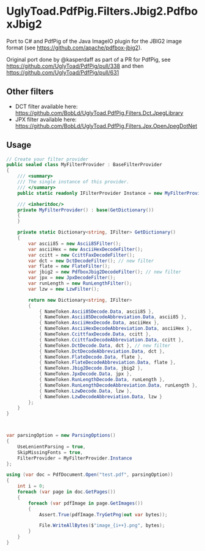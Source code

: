 # UglyToad.PdfPig.Filters.Jbig2.PdfboxJbig2

Port to C# and PdfPig of the Java ImageIO plugin for the JBIG2 image format (see https://github.com/apache/pdfbox-jbig2).

Original port done by @kasperdaff as part of a PR for PdfPig, see https://github.com/UglyToad/PdfPig/pull/338 and then https://github.com/UglyToad/PdfPig/pull/631

## Other filters
- DCT filter available here: https://github.com/BobLd/UglyToad.PdfPig.Filters.Dct.JpegLibrary
- JPX filter available here: https://github.com/BobLd/UglyToad.PdfPig.Filters.Jpx.OpenJpegDotNet

## Usage
```csharp
// Create your filter provider
public sealed class MyFilterProvider : BaseFilterProvider
{
    /// <summary>
    /// The single instance of this provider.
    /// </summary>
    public static readonly IFilterProvider Instance = new MyFilterProvider();

    /// <inheritdoc/>
    private MyFilterProvider() : base(GetDictionary())
    {
    }

    private static Dictionary<string, IFilter> GetDictionary()
    {
        var ascii85 = new Ascii85Filter();
        var asciiHex = new AsciiHexDecodeFilter();
        var ccitt = new CcittFaxDecodeFilter();
        var dct = new DctDecodeFilter(); // new filter
        var flate = new FlateFilter();
        var jbig2 = new PdfboxJbig2DecodeFilter(); // new filter
        var jpx = new JpxDecodeFilter();
        var runLength = new RunLengthFilter();
        var lzw = new LzwFilter();

        return new Dictionary<string, IFilter>
        {
            { NameToken.Ascii85Decode.Data, ascii85 },
            { NameToken.Ascii85DecodeAbbreviation.Data, ascii85 },
            { NameToken.AsciiHexDecode.Data, asciiHex },
            { NameToken.AsciiHexDecodeAbbreviation.Data, asciiHex },
            { NameToken.CcittfaxDecode.Data, ccitt },
            { NameToken.CcittfaxDecodeAbbreviation.Data, ccitt },
            { NameToken.DctDecode.Data, dct }, // new filter
            { NameToken.DctDecodeAbbreviation.Data, dct },
            { NameToken.FlateDecode.Data, flate },
            { NameToken.FlateDecodeAbbreviation.Data, flate },
            { NameToken.Jbig2Decode.Data, jbig2 },
            { NameToken.JpxDecode.Data, jpx },
            { NameToken.RunLengthDecode.Data, runLength },
            { NameToken.RunLengthDecodeAbbreviation.Data, runLength },
            { NameToken.LzwDecode.Data, lzw },
            { NameToken.LzwDecodeAbbreviation.Data, lzw }
        };
    }
}



var parsingOption = new ParsingOptions()
{
	UseLenientParsing = true,
	SkipMissingFonts = true,
	FilterProvider = MyFilterProvider.Instance
};

using (var doc = PdfDocument.Open("test.pdf", parsingOption))
{
	int i = 0;
	foreach (var page in doc.GetPages())
	{
		foreach (var pdfImage in page.GetImages())
		{
			Assert.True(pdfImage.TryGetPng(out var bytes));

			File.WriteAllBytes($"image_{i++}.png", bytes);
		}
	}
}
```
